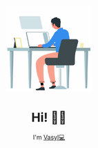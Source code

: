 <p align='center'>
  <img height="200" src="https://raw.githubusercontent.com/y-vas/y-vas/master/working.gif"/>
</p>

<h1 align='center'>Hi! 👋🏾</h1>
<p align='center'>I'm <a href="vas.netlify.app" target="_blank">Vasyl‍💻</a></p>
